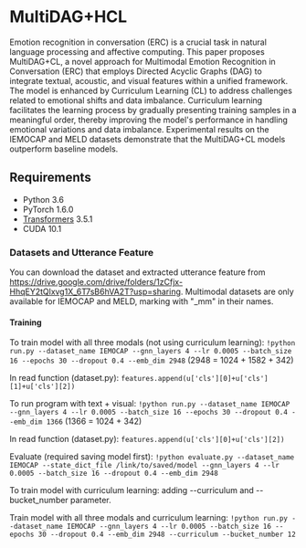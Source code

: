 # MultiDAG+HCL
Emotion recognition in conversation (ERC) is a crucial task in natural language processing and affective computing. This paper proposes MultiDAG+CL, a novel approach for Multimodal Emotion Recognition in Conversation (ERC) that employs Directed Acyclic Graphs (DAG) to integrate textual, acoustic, and visual features within a unified framework. The model is enhanced by Curriculum Learning (CL) to address challenges related to emotional shifts and data imbalance. Curriculum learning facilitates the learning process by gradually presenting training samples in a meaningful order, thereby improving the model's performance in handling emotional variations and data imbalance. Experimental results on the IEMOCAP and MELD datasets demonstrate that the MultiDAG+CL models outperform baseline models.

## Requirements
* Python 3.6
* PyTorch 1.6.0
* [Transformers](https://github.com/huggingface/transformers) 3.5.1
* CUDA 10.1

### Datasets and Utterance Feature
You can download the dataset and extracted utterance feature from https://drive.google.com/drive/folders/1zCfjx-HhqEY2tQlxvg1X_6T7sB6hVA2T?usp=sharing. Multimodal datasets are only available for IEMOCAP and MELD, marking with "_mm" in their names.

#### Training
To train model with all three modals (not using curriculum learning): 
`!python run.py --dataset_name IEMOCAP --gnn_layers 4 --lr 0.0005 --batch_size 16 --epochs 30 --dropout 0.4 --emb_dim 2948`
  (2948 = 1024 + 1582 + 342)

In read function (dataset.py): 
`features.append(u['cls'][0]+u['cls'][1]+u['cls'][2])`

To run program with text + visual: 
`!python run.py --dataset_name IEMOCAP --gnn_layers 4 --lr 0.0005 --batch_size 16 --epochs 30 --dropout 0.4 --emb_dim 1366`
  (1366 = 1024 + 342)

In read function (dataset.py):
`features.append(u['cls'][0]+u['cls'][2])`

Evaluate (required saving model first):
`!python evaluate.py --dataset_name IEMOCAP --state_dict_file /link/to/saved/model --gnn_layers 4 --lr 0.0005 --batch_size 16 --dropout 0.4 --emb_dim 2948`

To train model with curriculum learning: adding --curriculum and --bucket_number parameter.

Train model with all three modals and curriculum learning: 
`!python run.py --dataset_name IEMOCAP --gnn_layers 4 --lr 0.0005 --batch_size 16 --epochs 30 --dropout 0.4 --emb_dim 2948 --curriculum --bucket_number 12`



